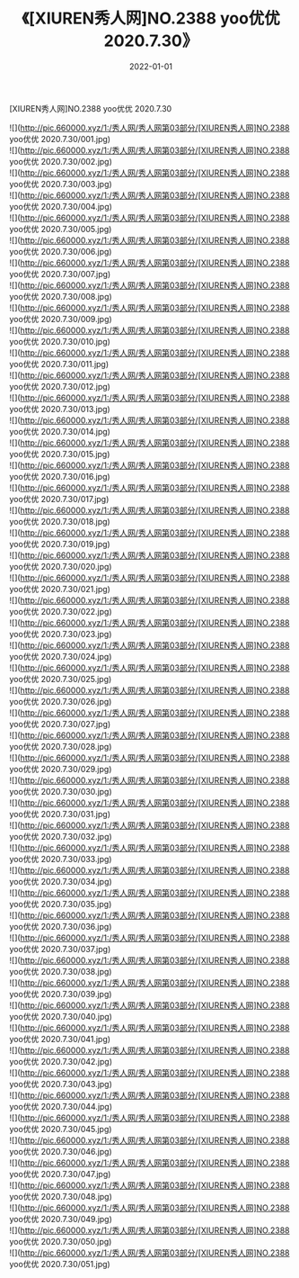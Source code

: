 ﻿---
layout: post
title:  《[XIUREN秀人网]NO.2388 yoo优优 2020.7.30》
date:   2022-01-01
img: http://pic.660000.xyz/1:/秀人网/秀人网第03部分/[XIUREN秀人网]NO.2388 yoo优优 2020.7.30/000.jpg
categories: [美女, 清纯, 唯美]
---

[XIUREN秀人网]NO.2388 yoo优优 2020.7.30

 ![](http://pic.660000.xyz/1:/秀人网/秀人网第03部分/[XIUREN秀人网]NO.2388 yoo优优 2020.7.30/001.jpg) <br>![](http://pic.660000.xyz/1:/秀人网/秀人网第03部分/[XIUREN秀人网]NO.2388 yoo优优 2020.7.30/002.jpg) <br>![](http://pic.660000.xyz/1:/秀人网/秀人网第03部分/[XIUREN秀人网]NO.2388 yoo优优 2020.7.30/003.jpg) <br>![](http://pic.660000.xyz/1:/秀人网/秀人网第03部分/[XIUREN秀人网]NO.2388 yoo优优 2020.7.30/004.jpg) <br>![](http://pic.660000.xyz/1:/秀人网/秀人网第03部分/[XIUREN秀人网]NO.2388 yoo优优 2020.7.30/005.jpg) <br>![](http://pic.660000.xyz/1:/秀人网/秀人网第03部分/[XIUREN秀人网]NO.2388 yoo优优 2020.7.30/006.jpg) <br>![](http://pic.660000.xyz/1:/秀人网/秀人网第03部分/[XIUREN秀人网]NO.2388 yoo优优 2020.7.30/007.jpg) <br>![](http://pic.660000.xyz/1:/秀人网/秀人网第03部分/[XIUREN秀人网]NO.2388 yoo优优 2020.7.30/008.jpg) <br>![](http://pic.660000.xyz/1:/秀人网/秀人网第03部分/[XIUREN秀人网]NO.2388 yoo优优 2020.7.30/009.jpg) <br>![](http://pic.660000.xyz/1:/秀人网/秀人网第03部分/[XIUREN秀人网]NO.2388 yoo优优 2020.7.30/010.jpg) <br>![](http://pic.660000.xyz/1:/秀人网/秀人网第03部分/[XIUREN秀人网]NO.2388 yoo优优 2020.7.30/011.jpg) <br>![](http://pic.660000.xyz/1:/秀人网/秀人网第03部分/[XIUREN秀人网]NO.2388 yoo优优 2020.7.30/012.jpg) <br>![](http://pic.660000.xyz/1:/秀人网/秀人网第03部分/[XIUREN秀人网]NO.2388 yoo优优 2020.7.30/013.jpg) <br>![](http://pic.660000.xyz/1:/秀人网/秀人网第03部分/[XIUREN秀人网]NO.2388 yoo优优 2020.7.30/014.jpg) <br>![](http://pic.660000.xyz/1:/秀人网/秀人网第03部分/[XIUREN秀人网]NO.2388 yoo优优 2020.7.30/015.jpg) <br>![](http://pic.660000.xyz/1:/秀人网/秀人网第03部分/[XIUREN秀人网]NO.2388 yoo优优 2020.7.30/016.jpg) <br>![](http://pic.660000.xyz/1:/秀人网/秀人网第03部分/[XIUREN秀人网]NO.2388 yoo优优 2020.7.30/017.jpg) <br>![](http://pic.660000.xyz/1:/秀人网/秀人网第03部分/[XIUREN秀人网]NO.2388 yoo优优 2020.7.30/018.jpg) <br>![](http://pic.660000.xyz/1:/秀人网/秀人网第03部分/[XIUREN秀人网]NO.2388 yoo优优 2020.7.30/019.jpg) <br>![](http://pic.660000.xyz/1:/秀人网/秀人网第03部分/[XIUREN秀人网]NO.2388 yoo优优 2020.7.30/020.jpg) <br>![](http://pic.660000.xyz/1:/秀人网/秀人网第03部分/[XIUREN秀人网]NO.2388 yoo优优 2020.7.30/021.jpg) <br>![](http://pic.660000.xyz/1:/秀人网/秀人网第03部分/[XIUREN秀人网]NO.2388 yoo优优 2020.7.30/022.jpg) <br>![](http://pic.660000.xyz/1:/秀人网/秀人网第03部分/[XIUREN秀人网]NO.2388 yoo优优 2020.7.30/023.jpg) <br>![](http://pic.660000.xyz/1:/秀人网/秀人网第03部分/[XIUREN秀人网]NO.2388 yoo优优 2020.7.30/024.jpg) <br>![](http://pic.660000.xyz/1:/秀人网/秀人网第03部分/[XIUREN秀人网]NO.2388 yoo优优 2020.7.30/025.jpg) <br>![](http://pic.660000.xyz/1:/秀人网/秀人网第03部分/[XIUREN秀人网]NO.2388 yoo优优 2020.7.30/026.jpg) <br>![](http://pic.660000.xyz/1:/秀人网/秀人网第03部分/[XIUREN秀人网]NO.2388 yoo优优 2020.7.30/027.jpg) <br>![](http://pic.660000.xyz/1:/秀人网/秀人网第03部分/[XIUREN秀人网]NO.2388 yoo优优 2020.7.30/028.jpg) <br>![](http://pic.660000.xyz/1:/秀人网/秀人网第03部分/[XIUREN秀人网]NO.2388 yoo优优 2020.7.30/029.jpg) <br>![](http://pic.660000.xyz/1:/秀人网/秀人网第03部分/[XIUREN秀人网]NO.2388 yoo优优 2020.7.30/030.jpg) <br>![](http://pic.660000.xyz/1:/秀人网/秀人网第03部分/[XIUREN秀人网]NO.2388 yoo优优 2020.7.30/031.jpg) <br>![](http://pic.660000.xyz/1:/秀人网/秀人网第03部分/[XIUREN秀人网]NO.2388 yoo优优 2020.7.30/032.jpg) <br>![](http://pic.660000.xyz/1:/秀人网/秀人网第03部分/[XIUREN秀人网]NO.2388 yoo优优 2020.7.30/033.jpg) <br>![](http://pic.660000.xyz/1:/秀人网/秀人网第03部分/[XIUREN秀人网]NO.2388 yoo优优 2020.7.30/034.jpg) <br>![](http://pic.660000.xyz/1:/秀人网/秀人网第03部分/[XIUREN秀人网]NO.2388 yoo优优 2020.7.30/035.jpg) <br>![](http://pic.660000.xyz/1:/秀人网/秀人网第03部分/[XIUREN秀人网]NO.2388 yoo优优 2020.7.30/036.jpg) <br>![](http://pic.660000.xyz/1:/秀人网/秀人网第03部分/[XIUREN秀人网]NO.2388 yoo优优 2020.7.30/037.jpg) <br>![](http://pic.660000.xyz/1:/秀人网/秀人网第03部分/[XIUREN秀人网]NO.2388 yoo优优 2020.7.30/038.jpg) <br>![](http://pic.660000.xyz/1:/秀人网/秀人网第03部分/[XIUREN秀人网]NO.2388 yoo优优 2020.7.30/039.jpg) <br>![](http://pic.660000.xyz/1:/秀人网/秀人网第03部分/[XIUREN秀人网]NO.2388 yoo优优 2020.7.30/040.jpg) <br>![](http://pic.660000.xyz/1:/秀人网/秀人网第03部分/[XIUREN秀人网]NO.2388 yoo优优 2020.7.30/041.jpg) <br>![](http://pic.660000.xyz/1:/秀人网/秀人网第03部分/[XIUREN秀人网]NO.2388 yoo优优 2020.7.30/042.jpg) <br>![](http://pic.660000.xyz/1:/秀人网/秀人网第03部分/[XIUREN秀人网]NO.2388 yoo优优 2020.7.30/043.jpg) <br>![](http://pic.660000.xyz/1:/秀人网/秀人网第03部分/[XIUREN秀人网]NO.2388 yoo优优 2020.7.30/044.jpg) <br>![](http://pic.660000.xyz/1:/秀人网/秀人网第03部分/[XIUREN秀人网]NO.2388 yoo优优 2020.7.30/045.jpg) <br>![](http://pic.660000.xyz/1:/秀人网/秀人网第03部分/[XIUREN秀人网]NO.2388 yoo优优 2020.7.30/046.jpg) <br>![](http://pic.660000.xyz/1:/秀人网/秀人网第03部分/[XIUREN秀人网]NO.2388 yoo优优 2020.7.30/047.jpg) <br>![](http://pic.660000.xyz/1:/秀人网/秀人网第03部分/[XIUREN秀人网]NO.2388 yoo优优 2020.7.30/048.jpg) <br>![](http://pic.660000.xyz/1:/秀人网/秀人网第03部分/[XIUREN秀人网]NO.2388 yoo优优 2020.7.30/049.jpg) <br>![](http://pic.660000.xyz/1:/秀人网/秀人网第03部分/[XIUREN秀人网]NO.2388 yoo优优 2020.7.30/050.jpg) <br>![](http://pic.660000.xyz/1:/秀人网/秀人网第03部分/[XIUREN秀人网]NO.2388 yoo优优 2020.7.30/051.jpg) <br>